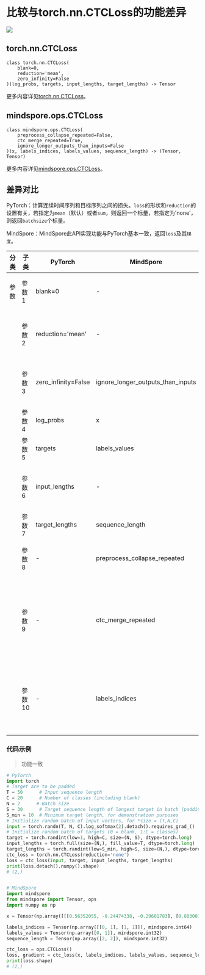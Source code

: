 # 比较与torch.nn.CTCLoss的功能差异

<a href="https://gitee.com/mindspore/docs/blob/r2.0.0-alpha/docs/mindspore/source_zh_cn/note/api_mapping/pytorch_diff/CTCLoss.md" target="_blank"><img src="https://mindspore-website.obs.cn-north-4.myhuaweicloud.com/website-images/master/resource/_static/logo_source.png"></a>

## torch.nn.CTCLoss

```text
class torch.nn.CTCLoss(
    blank=0,
    reduction='mean',
    zero_infinity=False
)(log_probs, targets, input_lengths, target_lengths) -> Tensor
```

更多内容详见[torch.nn.CTCLoss](https://pytorch.org/docs/1.8.1/generated/torch.nn.CTCLoss.html)。

## mindspore.ops.CTCLoss

```text
class mindspore.ops.CTCLoss(
    preprocess_collapse_repeated=False,
    ctc_merge_repeated=True,
    ignore_longer_outputs_than_inputs=False
)(x, labels_indices, labels_values, sequence_length) -> (Tensor, Tensor)
```

更多内容详见[mindspore.ops.CTCLoss](https://www.mindspore.cn/docs/zh-CN/r2.0.0-alpha/api_python/ops/mindspore.ops.CTCLoss.html)。

## 差异对比

PyTorch：计算连续时间序列和目标序列之间的损失。`loss`的形状和`reduction`的设置有关，若指定为`mean`（默认）或者`sum`，则返回一个标量，若指定为'none'，则返回`batchsize`个标量。

MindSpore：MindSpore此API实现功能与PyTorch基本一致，返回`loss`及其`梯度`。

| 分类 | 子类   | PyTorch             | MindSpore                         | 差异                                                         |
| ---- | ------ | ------------------- | --------------------------------- | ------------------------------------------------------------ |
| 参数 | 参数1  | blank=0             |          -                         | MindSpore无此参数。空白标签为 num_classes - 1     |
|      | 参数2  | reduction='mean'    |           -                        | MindsSpore无此参数。MindSpore默认不对损失结果进行处理 |
|      | 参数3  | zero_infinity=False | ignore_longer_outputs_than_inputs | 功能一致，参数名称不同。用于解决输入序列长度小于输出序列长度的问题 |
|      | 参数4  | log_probs               | x                                 | 功能一致，参数名称不同                                       |
|      | 参数5  | targets              | labels_values                     | 功能一致，参数名称不同                                       |
|      | 参数6  | input_lengths       |        -                           | MindSpore无此参数，PyTorch用此参数控制输入各个批次的长度                                |
|      | 参数7  | target_lengths      | sequence_length                   | 功能一致，参数名称不同                                       |
|      | 参数8  |    -                 | preprocess_collapse_repeated      | 如果为True，在CTC计算之前将折叠重复标签。默认值：False       |
|      | 参数9  |    -                 | ctc_merge_repeated                | 如果为False，在CTC计算过程中，重复的非空白标签不会被合并，这些标签将被解释为单独的标签。这是CTC的简化版本。默认值：True |
|      | 参数10 |      -               | labels_indices                    | labels_indices[i, :] = [b, t] 表示 labels_values[i] 存储 (batch b, time t) 的ID，保证了labels_values的秩为1 |

### 代码示例

> 功能一致

```python
# PyTorch
import torch
# Target are to be padded
T = 50      # Input sequence length
C = 20      # Number of classes (including blank)
N = 2      # Batch size
S = 30      # Target sequence length of longest target in batch (padding length)
S_min = 10  # Minimum target length, for demonstration purposes
# Initialize random batch of input vectors, for *size = (T,N,C)
input = torch.randn(T, N, C).log_softmax(2).detach().requires_grad_()
# Initialize random batch of targets (0 = blank, 1:C = classes)
target = torch.randint(low=1, high=C, size=(N, S), dtype=torch.long)
input_lengths = torch.full(size=(N,), fill_value=T, dtype=torch.long)
target_lengths = torch.randint(low=S_min, high=S, size=(N,), dtype=torch.long)
ctc_loss = torch.nn.CTCLoss(reduction='none')
loss = ctc_loss(input, target, input_lengths, target_lengths)
print(loss.detach().numpy().shape)
# (2,)


# MindSpore
import mindspore
from mindspore import Tensor, ops
import numpy as np

x = Tensor(np.array([[[0.56352055, -0.24474338, -0.29601783], [0.8030011, -1.2187808, -0.6991761]], [[-0.81990826, -0.3598757, 0.50144005], [-1.0980303, 0.60394925, 0.3771529]]]).astype(np.float32))

labels_indices = Tensor(np.array([[0, 1], [1, 1]]), mindspore.int64)
labels_values = Tensor(np.array([0, 1]), mindspore.int32)
sequence_length = Tensor(np.array([2, 2]), mindspore.int32)

ctc_loss = ops.CTCLoss()
loss, gradient = ctc_loss(x, labels_indices, labels_values, sequence_length)
print(loss.shape)
# (2,)

```
